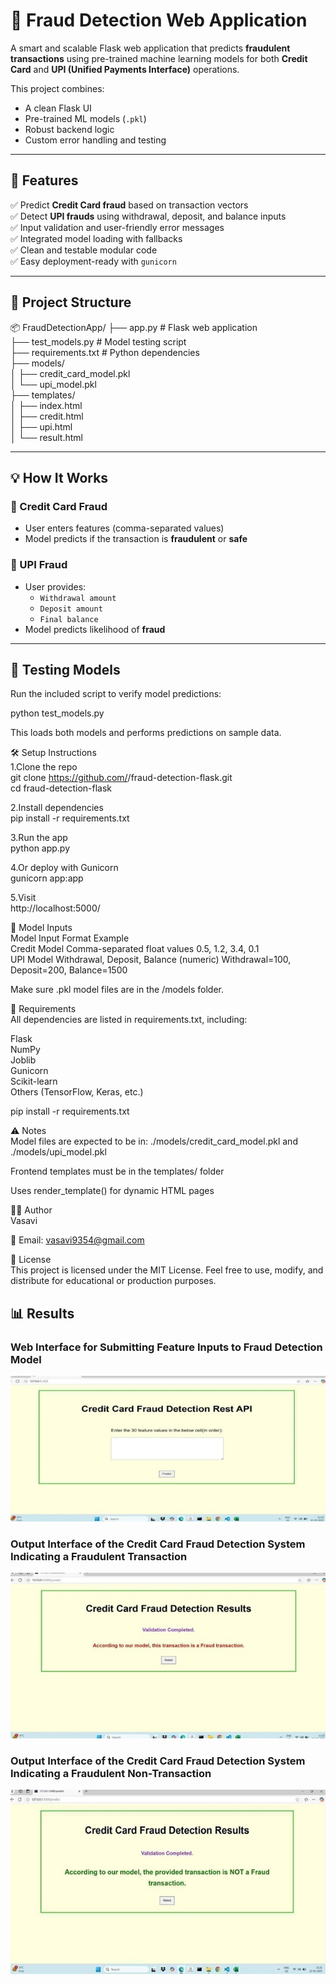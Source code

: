 # 🔐 Fraud Detection Web Application

A smart and scalable Flask web application that predicts **fraudulent transactions** using pre-trained machine learning models for both **Credit Card** and **UPI (Unified Payments Interface)** operations.

This project combines:
- A clean Flask UI
- Pre-trained ML models (`.pkl`)
- Robust backend logic
- Custom error handling and testing

---

## 🚀 Features

✅ Predict **Credit Card fraud** based on transaction vectors  
✅ Detect **UPI frauds** using withdrawal, deposit, and balance inputs  
✅ Input validation and user-friendly error messages  
✅ Integrated model loading with fallbacks  
✅ Clean and testable modular code  
✅ Easy deployment-ready with `gunicorn`

---

## 📁 Project Structure

📦 FraudDetectionApp/
├── app.py # Flask web application  
├── test_models.py # Model testing script  
├── requirements.txt # Python dependencies  
├── models/  
│ ├── credit_card_model.pkl  
│ └── upi_model.pkl  
├── templates/  
│ ├── index.html  
│ ├── credit.html  
│ ├── upi.html  
│ └── result.html  


---

## 💡 How It Works

### 📌 Credit Card Fraud
- User enters features (comma-separated values)
- Model predicts if the transaction is **fraudulent** or **safe**

### 📌 UPI Fraud
- User provides:
  - `Withdrawal amount`
  - `Deposit amount`
  - `Final balance`
- Model predicts likelihood of **fraud**

---

## 🧪 Testing Models

Run the included script to verify model predictions:

python test_models.py

This loads both models and performs predictions on sample data.

🛠️ Setup Instructions  
1.Clone the repo  
    git clone https://github.com/<your-username>/fraud-detection-flask.git   
    cd fraud-detection-flask 
    
2.Install dependencies  
    pip install -r requirements.txt  
    
3.Run the app  
    python app.py  
    
4.Or deploy with Gunicorn  
    gunicorn app:app 
    
5.Visit  
    http://localhost:5000/  

🧠 Model Inputs  
Model	Input Format	Example  
Credit Model	Comma-separated float values	0.5, 1.2, 3.4, 0.1  
UPI Model	Withdrawal, Deposit, Balance (numeric)	Withdrawal=100, Deposit=200, Balance=1500  

Make sure .pkl model files are in the /models folder.

🧪 Requirements  
All dependencies are listed in requirements.txt, including:

Flask  
NumPy  
Joblib  
Gunicorn  
Scikit-learn  
Others (TensorFlow, Keras, etc.)  

pip install -r requirements.txt

⚠️ Notes  
Model files are expected to be in: ./models/credit_card_model.pkl and ./models/upi_model.pkl

Frontend templates must be in the templates/ folder

Uses render_template() for dynamic HTML pages

🧑‍💻 Author  
Vasavi

📧 Email: vasavi9354@gmail.com

📃 License  
This project is licensed under the MIT License.
Feel free to use, modify, and distribute for educational or production purposes.

## 📊 Results

### Web Interface for Submitting Feature Inputs to Fraud Detection Model
![Result 1](5.jpg)

### Output Interface of the Credit Card Fraud Detection System Indicating a Fraudulent Transaction
![Result 2](6.jpg)

### Output Interface of the Credit Card Fraud Detection System Indicating a Fraudulent Non-Transaction
![Result 3](7.jpg)





